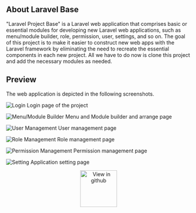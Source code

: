 ## About Laravel Base

"Laravel Project Base" is a Laravel web application that comprises basic or essential modules for developing new Laravel web applications, such as menu/module builder, role, permission, user, settings, and so on. The goal of this project is to make it easier to construct new web apps with the Laravel framework by eliminating the need to recreate the essential components in each new project. All we have to do now is clone this project and add the necessary modules as needed.

## Preview

The web application is depicted in the following screenshots.

![Login](https://user-images.githubusercontent.com/54659821/174531427-251640d7-cfc0-454b-bc4d-07c9cd0f3e3b.png)
Login page of the project

![Menu/Module Builder](https://user-images.githubusercontent.com/54659821/174531443-0df48f94-d32d-4428-a1d7-d9067b4e3553.png)
Menu and Module builder and arrange page

![User Management](https://user-images.githubusercontent.com/54659821/174531448-3ab88131-8969-4378-9b89-a59e455ac4d1.png)
User management page

![Role Management](https://user-images.githubusercontent.com/54659821/174531542-e0a4358c-61a6-43f0-b801-bb72ceb110c6.png)
Role management page

![Permission Management](https://user-images.githubusercontent.com/54659821/174531546-4f07b762-91b8-478f-b2a6-b04099b902ab.png)
Permission management page

![Setting](https://user-images.githubusercontent.com/54659821/174531556-52910563-0f14-4452-bfef-91ad0c9d38ca.png)
Application setting page

<p align="center">
    <a href="https://github.com/FahimSakib/laravel-base"><img src="https://user-images.githubusercontent.com/54659821/174542224-a27f4f34-af6e-429d-a068-51f106bb855e.png"       alt="View in github" width="100px"></a>
 <p>
